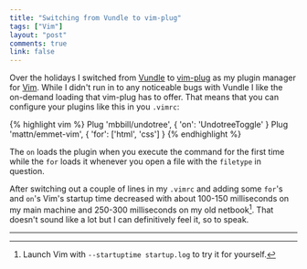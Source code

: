 ```yaml
---
title: "Switching from Vundle to vim-plug"
tags: ["Vim"]
layout: "post"
comments: true
link: false
---
```


Over the holidays I switched from [Vundle](https://github.com/gmarik/Vundle.vim)
to [vim-plug](https://github.com/junegunn/vim-plug) as my plugin manager for
[Vim](http://www.vim.org/). While I didn't run in to any noticeable bugs with
Vundle I like the on-demand loading that vim-plug has to offer. That means
that you can configure your plugins like this in you `.vimrc`:

{% highlight vim %}
Plug 'mbbill/undotree', { 'on': 'UndotreeToggle' }
Plug 'mattn/emmet-vim', { 'for': ['html', 'css'] }
{% endhighlight %}

The `on` loads the plugin when you execute the command for the first time while
the `for` loads it whenever you open a file with the `filetype` in question.

After switching out a couple of lines in my `.vimrc` and adding some `for`'s and
`on`'s Vim's startup time decreased with about 100-150 milliseconds on my main
machine and 250-300 milliseconds on my old netbook[^20150117-1]. That doesn't
sound like a lot but I can definitively feel it, so to speak.

* * *

[^20150117-1]: Launch Vim with `--startuptime startup.log` to try it for yourself.
